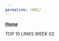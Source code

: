 ```yaml
---
permalink: /W02/
---
```

[**Home**](https://muhammadhafizmm.github.io/os211/)

TOP 10 LINKS WEEK 02

